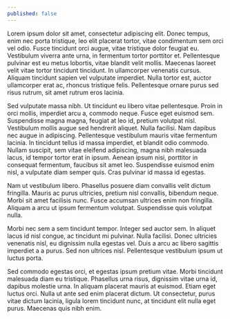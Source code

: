 ```yaml
---
published: false
---
```


Lorem ipsum dolor sit amet, consectetur adipiscing elit. Donec tempus, enim nec porta tristique, leo elit placerat tortor, vitae condimentum sem orci vel odio. Fusce tincidunt orci augue, vitae tristique dolor feugiat eu. Vestibulum viverra ante urna, in fermentum tortor porttitor et. Pellentesque pulvinar est eu metus lobortis, vitae blandit velit mollis. Maecenas laoreet velit vitae tortor tincidunt tincidunt. In ullamcorper venenatis cursus. Aliquam tincidunt sapien vel vulputate imperdiet. Nulla tortor est, auctor ullamcorper erat ac, rhoncus tristique felis. Pellentesque ornare purus sed risus rutrum, sit amet rutrum eros lacinia.

Sed vulputate massa nibh. Ut tincidunt eu libero vitae pellentesque. Proin in orci mollis, imperdiet arcu a, commodo neque. Fusce eget euismod sem. Suspendisse magna magna, feugiat at leo id, pretium volutpat nisl. Vestibulum mollis augue sed hendrerit aliquet. Nulla facilisi. Nam dapibus nec augue in adipiscing. Pellentesque vestibulum mauris vitae fermentum lacinia. In tincidunt tellus id massa imperdiet, et blandit odio commodo. Nullam suscipit, sem vitae eleifend adipiscing, magna nibh malesuada lacus, id tempor tortor erat in ipsum. Aenean ipsum nisi, porttitor in consequat fermentum, faucibus sit amet leo. Suspendisse euismod enim nisl, a vulputate diam semper quis. Cras pulvinar id massa id egestas.

Nam ut vestibulum libero. Phasellus posuere diam convallis velit dictum fringilla. Mauris ac purus ultricies, pretium nisl convallis, bibendum neque. Morbi sit amet facilisis nunc. Fusce accumsan ultrices enim non fringilla. Aliquam a arcu ut ipsum fermentum volutpat. Suspendisse quis volutpat nulla.

Morbi nec sem a sem tincidunt tempor. Integer sed auctor sem. In aliquet lacus id nisl congue, ac tincidunt mi pulvinar. Nulla facilisi. Donec ultricies venenatis nisl, eu dignissim nulla egestas vel. Duis a arcu ac libero sagittis imperdiet a a purus. Sed non ultrices nisl. Pellentesque vestibulum ipsum ut luctus porta.

Sed commodo egestas orci, et egestas ipsum pretium vitae. Morbi tincidunt malesuada diam eu tristique. Phasellus urna risus, dignissim vitae urna id, dapibus molestie urna. In aliquam placerat mauris at euismod. Etiam eget luctus orci. Nulla ut ante sed enim placerat dictum. Ut consectetur, purus vitae dictum lacinia, ligula lorem tincidunt nunc, at tincidunt elit nulla eget purus. Maecenas quis nibh enim.